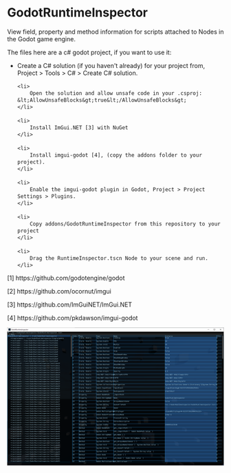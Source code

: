 # GodotRuntimeInspector

<p>
View field, property and method information for scripts attached to Nodes in the Godot game engine.
</p>

<p>
    The files here are a c# godot project, if you want to use it:
</p>

<ul>
    <li>
		Create a C# solution (if you haven't already) for your project from, Project > Tools > C# > Create C# solution.
    </li>
	
    <li>
		Open the solution and allow unsafe code in your .csproj: &lt;AllowUnsafeBlocks&gt;true&lt;/AllowUnsafeBlocks&gt;
    </li>
	
	<li>
		Install ImGui.NET [3] with NuGet
	</li>
	
    <li>
		Install imgui-godot [4], (copy the addons folder to your project).
    </li>
    
	<li>
		Enable the imgui-godot plugin in Godot, Project > Project Settings > Plugins.
    </li>
	
    <li>
		Copy addons/GodotRuntimeInspector from this repository to your project
	</li>
	
    <li>
		Drag the RuntimeInspector.tscn Node to your scene and run.
    </li>
</ul>

<p>[1] https://github.com/godotengine/godot </p>
<p>[2] https://github.com/ocornut/imgui </p>
<p>[3] https://github.com/ImGuiNET/ImGui.NET</p>
<p>[4] https://github.com/pkdawson/imgui-godot </p>

<img src="Untitled.png"
     alt="Screenshot"
     title="Screenshot"
/>